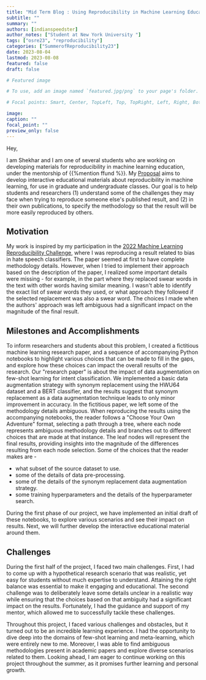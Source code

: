 ```yaml
---
title: "Mid Term Blog : Using Reproducibility in Machine Learning Education: Reproducibility with Incomplete Methodology Descriptions"
subtitle: ""
summary: ""
authors: [indianspeedster]
author_notes: ["Student at New York University "]
tags: ["osre23", "reproducibility"]
categories: ["SummerofReproducibility23"]
date: 2023-08-04
lastmod: 2023-08-08
featured: false
draft: false

# Featured image

# To use, add an image named `featured.jpg/png` to your page's folder.

# Focal points: Smart, Center, TopLeft, Top, TopRight, Left, Right, BottomLeft, Bottom, BottomRight.

image:
caption: ""
focal_point: ""
preview_only: false
---
```


Hey,

I am Shekhar and I am one of several students who are working on developing materials for reproducibility in machine learning education, under the mentorship of  {{%mention ffund %}}. My [Proposal](https://drive.google.com/file/d/1rCzLGIJ8HYCVjY_MfndgrQjAQa2SQbqZ/view?usp=sharing) aims to develop interactive educational materials about reproducibility in machine learning, for use in graduate and undergraduate classes. Our goal is to help students and researchers (1) understand some of the challenges they may face when trying to reproduce someone else's published result, and (2) in their own publications, to specify the methodology so that the result will be more easily reproduced by others. 

## Motivation

My work is inspired by my participation in the [2022 Machine Learning Reproducibility Challenge](https://paperswithcode.com/rc2022), where I was reproducing a result related to bias in hate speech classifiers. The paper seemed at first to have complete methodology details. However, when I tried to implement their approach based on the description of the paper, I realized some important details were missing - for example, in the part where they replaced swear words in the text with other words having similar meaning. I wasn't able to identify the exact list of swear words they used, or what approach they followed if the selected replacement was also a swear word. The choices I made when the authors' approach was left ambiguous had a significant impact on the magnitude of the final result.


## Milestones and Accomplishments

To inform researchers and students about this problem, I created a fictitious machine learning research paper, and a sequence of accompanying Python notebooks to highlight various choices that can be made to fill in the gaps, and explore how these choices can impact the overall results of the research. Our "research paper" is about the impact of data augmentation on few-shot learning for intent classification.  We implemented a basic data augmentation strategy with synonym replacement using the HWU64 dataset and a BERT classifier, and the results suggest that synonym replacement as a data augmentation technique leads to only minor improvement in accuracy.
In the fictitious paper, we left some of the methodology details ambiguous. When reproducing the results using the accompanying notebooks, the reader follows a "Choose Your Own Adventure" format, selecting a path through a tree, where each node represents ambiguous methodology details and branches out to different choices that are made at that instance. The leaf nodes will represent the final results, providing insights into the magnitude of the differences resulting from each node selection. Some of the choices that the reader makes are - 

- what subset of the source dataset to use.
- some of the details of data pre-processing.
- some of the details of the synonym replacement data augmentation strategy.
- some training hyperparameters and the details of the hyperparameter search.


During the first phase of our project, we have implemented an initial draft of these notebooks, to explore various scenarios and see their impact on results. Next, we will further develop the interactive educational material around them.


## Challenges

During the first half of the project, I faced two main challenges. First, I had to come up with a hypothetical research scenario that was realistic, yet easy for students without much expertise to understand. Attaining the right balance was essential to make it engaging and educational. The second challenge was to deliberately leave some details unclear in a realistic way while ensuring that the choices based on that ambiguity had a significant impact on the results. Fortunately, I had the guidance and support of my mentor, which allowed me to successfully tackle these challenges.

Throughout this project, I faced various challenges and obstacles, but it turned out to be an incredible learning experience. I had the opportunity to dive deep into the domains of few-shot learning and meta-learning, which were entirely new to me. Moreover, I was able to find ambiguous methodologies present in academic papers and explore diverse scenarios related to them. Looking ahead, I am eager to continue working on this project throughout the summer, as it promises further learning and personal growth.


